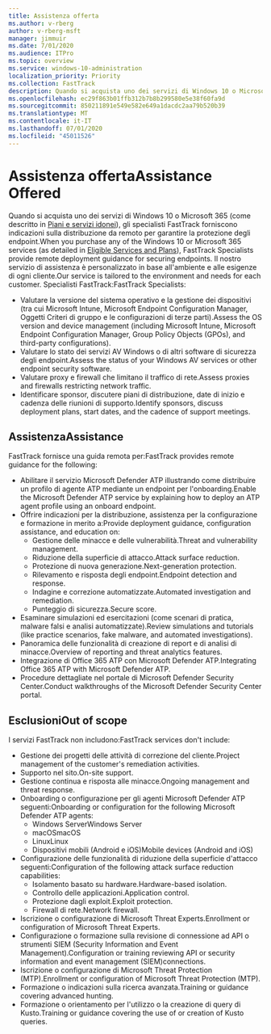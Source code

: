 ```yaml
---
title: Assistenza offerta
ms.author: v-rberg
author: v-rberg-msft
manager: jimmuir
ms.date: 7/01/2020
ms.audience: ITPro
ms.topic: overview
ms.service: windows-10-administration
localization_priority: Priority
ms.collection: FastTrack
description: Quando si acquista uno dei servizi di Windows 10 o Microsoft 365, gli specialisti FastTrack forniscono indicazioni sulla distribuzione da remoto per garantire la protezione degli endpoint. Il nostro servizio di assistenza è personalizzato in base all'ambiente e alle esigenze di ogni cliente.
ms.openlocfilehash: ec29f863b01ffb312b7b8b299580e5e38f60fa9d
ms.sourcegitcommit: 850211891e549e582e649a1dacdc2aa79b520b39
ms.translationtype: MT
ms.contentlocale: it-IT
ms.lasthandoff: 07/01/2020
ms.locfileid: "45011526"
---
```

# <a name="assistance-offered"></a><span data-ttu-id="05489-104">Assistenza offerta</span><span class="sxs-lookup"><span data-stu-id="05489-104">Assistance Offered</span></span>  

<span data-ttu-id="05489-105">Quando si acquista uno dei servizi di Windows 10 o Microsoft 365 (come descritto in [Piani e servizi idonei](M365-eligible-services-and-plans.md)), gli specialisti FastTrack forniscono indicazioni sulla distribuzione da remoto per garantire la protezione degli endpoint.</span><span class="sxs-lookup"><span data-stu-id="05489-105">When you purchase any of the Windows 10 or Microsoft 365 services (as detailed in [Eligible Services and Plans](M365-eligible-services-and-plans.md)), FastTrack Specialists provide remote deployment guidance for securing endpoints.</span></span> <span data-ttu-id="05489-106">Il nostro servizio di assistenza è personalizzato in base all'ambiente e alle esigenze di ogni cliente.</span><span class="sxs-lookup"><span data-stu-id="05489-106">Our service is tailored to the environment and needs for each customer.</span></span> <span data-ttu-id="05489-107">Specialisti FastTrack:</span><span class="sxs-lookup"><span data-stu-id="05489-107">FastTrack Specialists:</span></span>
- <span data-ttu-id="05489-108">Valutare la versione del sistema operativo e la gestione dei dispositivi (tra cui Microsoft Intune, Microsoft Endpoint Configuration Manager, Oggetti Criteri di gruppo e le configurazioni di terze parti).</span><span class="sxs-lookup"><span data-stu-id="05489-108">Assess the OS version and device management (including Microsoft Intune, Microsoft Endpoint Configuration Manager, Group Policy Objects (GPOs), and third-party configurations).</span></span>
- <span data-ttu-id="05489-109">Valutare lo stato dei servizi AV Windows o di altri software di sicurezza degli endpoint.</span><span class="sxs-lookup"><span data-stu-id="05489-109">Assess the status of your Windows AV services or other endpoint security software.</span></span>
- <span data-ttu-id="05489-110">Valutare proxy e firewall che limitano il traffico di rete.</span><span class="sxs-lookup"><span data-stu-id="05489-110">Assess proxies and firewalls restricting network traffic.</span></span>
- <span data-ttu-id="05489-111">Identificare sponsor, discutere piani di distribuzione, date di inizio e cadenza delle riunioni di supporto.</span><span class="sxs-lookup"><span data-stu-id="05489-111">Identify sponsors, discuss deployment plans, start dates, and the cadence of support meetings.</span></span>

## <a name="assistance"></a><span data-ttu-id="05489-112">Assistenza</span><span class="sxs-lookup"><span data-stu-id="05489-112">Assistance</span></span>

<span data-ttu-id="05489-113">FastTrack fornisce una guida remota per:</span><span class="sxs-lookup"><span data-stu-id="05489-113">FastTrack provides remote guidance for the following:</span></span>
- <span data-ttu-id="05489-114">Abilitare il servizio Microsoft Defender ATP illustrando come distribuire un profilo di agente ATP mediante un endpoint per l'onboarding.</span><span class="sxs-lookup"><span data-stu-id="05489-114">Enable the Microsoft Defender ATP service by explaining how to deploy an ATP agent profile using an onboard endpoint.</span></span>
- <span data-ttu-id="05489-115">Offrire indicazioni per la distribuzione, assistenza per la configurazione e formazione in merito a:</span><span class="sxs-lookup"><span data-stu-id="05489-115">Provide deployment guidance, configuration assistance, and education on:</span></span>
    - <span data-ttu-id="05489-116">Gestione delle minacce e delle vulnerabilità.</span><span class="sxs-lookup"><span data-stu-id="05489-116">Threat and vulnerability management.</span></span>
    - <span data-ttu-id="05489-117">Riduzione della superficie di attacco.</span><span class="sxs-lookup"><span data-stu-id="05489-117">Attack surface reduction.</span></span>
    - <span data-ttu-id="05489-118">Protezione di nuova generazione.</span><span class="sxs-lookup"><span data-stu-id="05489-118">Next-generation protection.</span></span>
    - <span data-ttu-id="05489-119">Rilevamento e risposta degli endpoint.</span><span class="sxs-lookup"><span data-stu-id="05489-119">Endpoint detection and response.</span></span>
    - <span data-ttu-id="05489-120">Indagine e correzione automatizzate.</span><span class="sxs-lookup"><span data-stu-id="05489-120">Automated investigation and remediation.</span></span>
    - <span data-ttu-id="05489-121">Punteggio di sicurezza.</span><span class="sxs-lookup"><span data-stu-id="05489-121">Secure score.</span></span>
- <span data-ttu-id="05489-122">Esaminare simulazioni ed esercitazioni (come scenari di pratica, malware falsi e analisi automatizzate).</span><span class="sxs-lookup"><span data-stu-id="05489-122">Review simulations and tutorials (like practice scenarios, fake malware, and automated investigations).</span></span>
- <span data-ttu-id="05489-123">Panoramica delle funzionalità di creazione di report e di analisi di minacce.</span><span class="sxs-lookup"><span data-stu-id="05489-123">Overview of reporting and threat analytics features.</span></span>
- <span data-ttu-id="05489-124">Integrazione di Office 365 ATP con Microsoft Defender ATP.</span><span class="sxs-lookup"><span data-stu-id="05489-124">Integrating Office 365 ATP with Microsoft Defender ATP.</span></span>
- <span data-ttu-id="05489-125">Procedure dettagliate nel portale di Microsoft Defender Security Center.</span><span class="sxs-lookup"><span data-stu-id="05489-125">Conduct walkthroughs of the Microsoft Defender Security Center portal.</span></span>

## <a name="out-of-scope"></a><span data-ttu-id="05489-126">Esclusioni</span><span class="sxs-lookup"><span data-stu-id="05489-126">Out of scope</span></span>

<span data-ttu-id="05489-127">I servizi FastTrack non includono:</span><span class="sxs-lookup"><span data-stu-id="05489-127">FastTrack services don't include:</span></span>
- <span data-ttu-id="05489-128">Gestione dei progetti delle attività di correzione del cliente.</span><span class="sxs-lookup"><span data-stu-id="05489-128">Project management of the customer's remediation activities.</span></span>
- <span data-ttu-id="05489-129">Supporto nel sito.</span><span class="sxs-lookup"><span data-stu-id="05489-129">On-site support.</span></span>
- <span data-ttu-id="05489-130">Gestione continua e risposta alle minacce.</span><span class="sxs-lookup"><span data-stu-id="05489-130">Ongoing management and threat response.</span></span>
- <span data-ttu-id="05489-131">Onboarding o configurazione per gli agenti Microsoft Defender ATP seguenti:</span><span class="sxs-lookup"><span data-stu-id="05489-131">Onboarding or configuration for the following Microsoft Defender ATP agents:</span></span>
   - <span data-ttu-id="05489-132">Windows Server</span><span class="sxs-lookup"><span data-stu-id="05489-132">Windows Server</span></span>
   - <span data-ttu-id="05489-133">macOS</span><span class="sxs-lookup"><span data-stu-id="05489-133">macOS</span></span>
   - <span data-ttu-id="05489-134">Linux</span><span class="sxs-lookup"><span data-stu-id="05489-134">Linux</span></span>
   - <span data-ttu-id="05489-135">Dispositivi mobili (Android e iOS)</span><span class="sxs-lookup"><span data-stu-id="05489-135">Mobile devices (Android and iOS)</span></span>
- <span data-ttu-id="05489-136">Configurazione delle funzionalità di riduzione della superficie d'attacco seguenti:</span><span class="sxs-lookup"><span data-stu-id="05489-136">Configuration of the following attack surface reduction capabilities:</span></span>
    - <span data-ttu-id="05489-137">Isolamento basato su hardware.</span><span class="sxs-lookup"><span data-stu-id="05489-137">Hardware-based isolation.</span></span>
    - <span data-ttu-id="05489-138">Controllo delle applicazioni.</span><span class="sxs-lookup"><span data-stu-id="05489-138">Application control.</span></span>
    - <span data-ttu-id="05489-139">Protezione dagli exploit.</span><span class="sxs-lookup"><span data-stu-id="05489-139">Exploit protection.</span></span>
    - <span data-ttu-id="05489-140">Firewall di rete.</span><span class="sxs-lookup"><span data-stu-id="05489-140">Network firewall.</span></span>
- <span data-ttu-id="05489-141">Iscrizione o configurazione di Microsoft Threat Experts.</span><span class="sxs-lookup"><span data-stu-id="05489-141">Enrollment or configuration of Microsoft Threat Experts.</span></span>
- <span data-ttu-id="05489-142">Configurazione o formazione sulla revisione di connessione ad API o strumenti SIEM (Security Information and Event Management).</span><span class="sxs-lookup"><span data-stu-id="05489-142">Configuration or training reviewing API or security information and event management (SIEM)connections.</span></span>
- <span data-ttu-id="05489-143">Iscrizione o configurazione di Microsoft Threat Protection (MTP).</span><span class="sxs-lookup"><span data-stu-id="05489-143">Enrollment or configuration of Microsoft Threat Protection (MTP).</span></span>
- <span data-ttu-id="05489-144">Formazione o indicazioni sulla ricerca avanzata.</span><span class="sxs-lookup"><span data-stu-id="05489-144">Training or guidance covering advanced hunting.</span></span>
- <span data-ttu-id="05489-145">Formazione o orientamento per l'utilizzo o la creazione di query di Kusto.</span><span class="sxs-lookup"><span data-stu-id="05489-145">Training or guidance covering the use of or creation of Kusto queries.</span></span>
